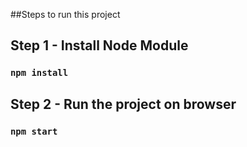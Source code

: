 ##Steps to run this project

## Step 1 - Install Node Module
  ### `npm install`

## Step 2 - Run the project on browser
### `npm start`



